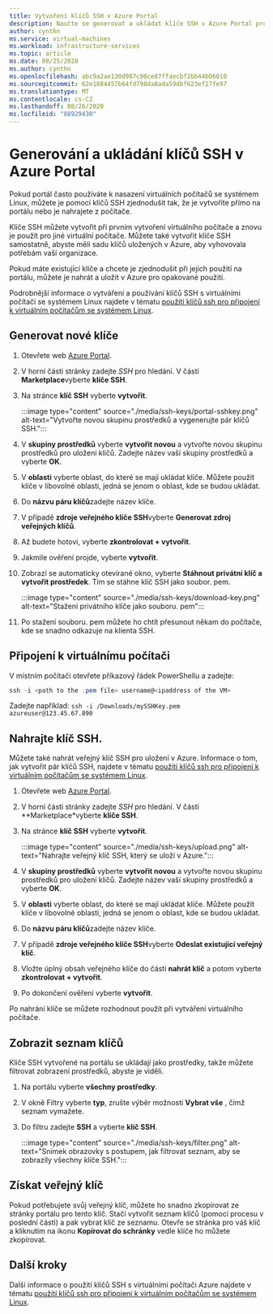 ```yaml
---
title: Vytvoření klíčů SSH v Azure Portal
description: Naučte se generovat a ukládat klíče SSH v Azure Portal pro připojení virtuálních počítačů se systémem Linux.
author: cynthn
ms.service: virtual-machines
ms.workload: infrastructure-services
ms.topic: article
ms.date: 08/25/2020
ms.author: cynthn
ms.openlocfilehash: abc9a2ae130d987c90ce87ffaecbf2bb44b06010
ms.sourcegitcommit: 62e1884457b64fd798da8ada59dbf623ef27fe97
ms.translationtype: MT
ms.contentlocale: cs-CZ
ms.lasthandoff: 08/26/2020
ms.locfileid: "88929430"
---
```

# <a name="generate-and-store-ssh-keys-in-the-azure-portal"></a>Generování a ukládání klíčů SSH v Azure Portal

Pokud portál často používáte k nasazení virtuálních počítačů se systémem Linux, můžete je pomocí klíčů SSH zjednodušit tak, že je vytvoříte přímo na portálu nebo je nahrajete z počítače.

Klíče SSH můžete vytvořit při prvním vytvoření virtuálního počítače a znovu je použít pro jiné virtuální počítače. Můžete také vytvořit klíče SSH samostatně, abyste měli sadu klíčů uložených v Azure, aby vyhovovala potřebám vaší organizace. 

Pokud máte existující klíče a chcete je zjednodušit při jejich použití na portálu, můžete je nahrát a uložit v Azure pro opakované použití.

Podrobnější informace o vytváření a používání klíčů SSH s virtuálními počítači se systémem Linux najdete v tématu [použití klíčů ssh pro připojení k virtuálním počítačům se systémem Linux](./linux/ssh-from-windows.md).

## <a name="generate-new-keys"></a>Generovat nové klíče

1. Otevřete web [Azure Portal](https://portal.azure.com).

1. V horní části stránky zadejte *SSH* pro hledání. V části **Marketplace**vyberte **klíče SSH**.

1. Na stránce **klíč SSH** vyberte **vytvořit**.

   :::image type="content" source="./media/ssh-keys/portal-sshkey.png" alt-text="Vytvořte novou skupinu prostředků a vygenerujte pár klíčů SSH.":::

1. V **skupiny prostředků** vyberte **vytvořit novou** a vytvořte novou skupinu prostředků pro uložení klíčů. Zadejte název vaší skupiny prostředků a vyberte **OK**.

1. V **oblasti** vyberte oblast, do které se mají ukládat klíče. Můžete použít klíče v libovolné oblasti, jedná se jenom o oblast, kde se budou ukládat.

1. Do **názvu páru klíčů**zadejte název klíče.

1. V případě **zdroje veřejného klíče SSH**vyberte **Generovat zdroj veřejných klíčů**. 

1. Až budete hotovi, vyberte **zkontrolovat + vytvořit**.

1. Jakmile ověření projde, vyberte **vytvořit**.

1. Zobrazí se automaticky otevírané okno, vyberte **Stáhnout privátní klíč a vytvořit prostředek**. Tím se stáhne klíč SSH jako soubor. pem.

   :::image type="content" source="./media/ssh-keys/download-key.png" alt-text="Stažení privátního klíče jako souboru. pem":::

1. Po stažení souboru. pem můžete ho chtít přesunout někam do počítače, kde se snadno odkazuje na klienta SSH.


## <a name="connect-to-the-vm"></a>Připojení k virtuálnímu počítači

V místním počítači otevřete příkazový řádek PowerShellu a zadejte:

```powershell
ssh -i <path to the .pem file> username@<ipaddress of the VM>
```

Zadejte například: `ssh -i /Downloads/mySSHKey.pem azureuser@123.45.67.890`


## <a name="upload-an-ssh-key"></a>Nahrajte klíč SSH.

Můžete také nahrát veřejný klíč SSH pro uložení v Azure. Informace o tom, jak vytvořit pár klíčů SSH, najdete v tématu [použití klíčů ssh pro připojení k virtuálním počítačům se systémem Linux](./linux/ssh-from-windows.md).

1. Otevřete web [Azure Portal](https://portal.azure.com).

1. V horní části stránky zadejte *SSH* pro hledání. V části **Marketplace*vyberte **klíče SSH**.

1. Na stránce **klíč SSH** vyberte **vytvořit**.

   :::image type="content" source="./media/ssh-keys/upload.png" alt-text="Nahrajte veřejný klíč SSH, který se uloží v Azure.":::

1. V **skupiny prostředků** vyberte **vytvořit novou** a vytvořte novou skupinu prostředků pro uložení klíčů. Zadejte název vaší skupiny prostředků a vyberte **OK**.

1. V **oblasti** vyberte oblast, do které se mají ukládat klíče. Můžete použít klíče v libovolné oblasti, jedná se jenom o oblast, kde se budou ukládat.

1. Do **názvu páru klíčů**zadejte název klíče.

1. V případě **zdroje veřejného klíče SSH**vyberte **Odeslat existující veřejný klíč**. 

1. Vložte úplný obsah veřejného klíče do části **nahrát klíč** a potom vyberte **zkontrolovat + vytvořit**.

1. Po dokončení ověření vyberte **vytvořit**. 

Po nahrání klíče se můžete rozhodnout použít při vytváření virtuálního počítače.

## <a name="list-keys"></a>Zobrazit seznam klíčů

Klíče SSH vytvořené na portálu se ukládají jako prostředky, takže můžete filtrovat zobrazení prostředků, abyste je viděli.

1. Na portálu vyberte **všechny prostředky**.
1. V okně Filtry vyberte **typ**, zrušte výběr možnosti **Vybrat vše** , čímž seznam vymažete.
1. Do filtru zadejte **SSH** a vyberte **klíč SSH**.

   :::image type="content" source="./media/ssh-keys/filter.png" alt-text="Snímek obrazovky s postupem, jak filtrovat seznam, aby se zobrazily všechny klíče SSH.":::

## <a name="get-the-public-key"></a>Získat veřejný klíč

Pokud potřebujete svůj veřejný klíč, můžete ho snadno zkopírovat ze stránky portálu pro tento klíč. Stačí vytvořit seznam klíčů (pomocí procesu v poslední části) a pak vybrat klíč ze seznamu. Otevře se stránka pro váš klíč a kliknutím na ikonu **Kopírovat do schránky** vedle klíče ho můžete zkopírovat.

## <a name="next-steps"></a>Další kroky

Další informace o použití klíčů SSH s virtuálními počítači Azure najdete v tématu [použití klíčů ssh pro připojení k virtuálním počítačům se systémem Linux](./linux/ssh-from-windows.md).
